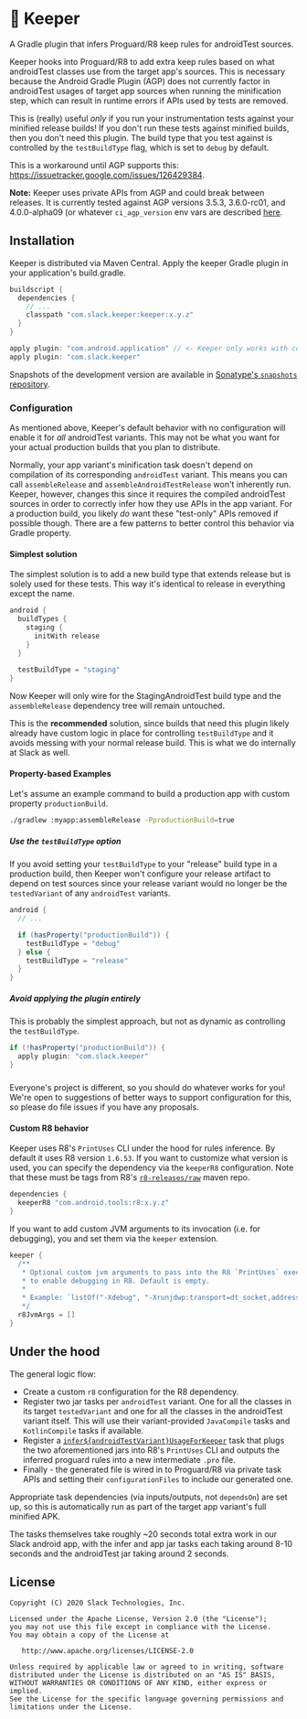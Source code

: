 🥅 Keeper
========

A Gradle plugin that infers Proguard/R8 keep rules for androidTest sources.

Keeper hooks into Proguard/R8 to add extra keep rules based on what androidTest classes use from the
target app's sources. This is necessary because the Android Gradle Plugin (AGP) does not currently
factor in androidTest usages of target app sources when running the minification step, which can
result in runtime errors if APIs used by tests are removed.

This is (really) useful _only_ if you run your instrumentation tests against your minified release
builds! If you don't run these tests against minified builds, then you don't need this plugin. The
build type that you test against is controlled by the `testBuildType` flag,  which is set to
`debug` by default.

This is a workaround until AGP supports this: https://issuetracker.google.com/issues/126429384.

**Note:** Keeper uses private APIs from AGP and could break between releases. It is currently
tested against AGP versions 3.5.3, 3.6.0-rc01, and 4.0.0-alpha09 (or whatever `ci_agp_version` env
vars are described [here](https://github.com/slackhq/keeper/blob/master/.github/workflows/ci.yml).

## Installation

Keeper is distributed via Maven Central. Apply the keeper Gradle plugin in your application's
build.gradle.

```groovy
buildscript {
  dependencies {
    // ...
    classpath "com.slack.keeper:keeper:x.y.z"
  }
}

apply plugin: "com.android.application" // <- Keeper only works with com.android.application!
apply plugin: "com.slack.keeper"
```

Snapshots of the development version are available in [Sonatype's `snapshots` repository][snapshots].

### Configuration

As mentioned above, Keeper's default behavior with no configuration will enable it for _all_
androidTest variants. This may not be what you want for your actual production builds that you plan
to distribute.

Normally, your app variant's minification task doesn't depend on compilation of its corresponding
`androidTest` variant. This means you can call `assembleRelease` and `assembleAndroidTestRelease`
 won't inherently run. Keeper, however, changes this since it requires the compiled androidTest
 sources in order to correctly infer how they use APIs in the app variant. For a production build,
you likely _do_ want these "test-only" APIs removed if possible though. There are a few patterns to
better control this behavior via Gradle property.

#### Simplest solution

The simplest solution is to add a new build type that extends release but is solely used for these
tests. This way it's identical to release in everything except the name.

```groovy
android {
  buildTypes {
    staging {
      initWith release
    }
  }
  
  testBuildType = "staging"
}
```
 
Now Keeper will only wire for the StagingAndroidTest build type and the `assembleRelease` dependency
tree will remain untouched.

This is the **recommended** solution, since builds that need this plugin likely already have custom
logic in place for controlling `testBuildType` and it avoids messing with your normal release build.
 This is what we do internally at Slack as well.
 
#### Property-based Examples

Let's assume an example command to build a production app with custom property `productionBuild`.

```bash
./gradlew :myapp:assembleRelease -PproductionBuild=true
```

##### Use the `testBuildType` option

If you avoid setting your `testBuildType` to your "release" build type in a production build, then
Keeper won't configure your release artifact to depend on test sources since your release variant
would no longer be the `testedVariant` of any `androidTest` variants.

```groovy
android {
  // ...

  if (hasProperty("productionBuild")) {
    testBuildType = "debug"
  } else {
    testBuildType = "release"
  }
}
```

##### Avoid applying the plugin entirely

This is probably the simplest approach, but not as dynamic as controlling the `testBuildType`.

```groovy
if (!hasProperty("productionBuild")) {
  apply plugin: "com.slack.keeper"
}
```

##### <your build here>

Everyone's project is different, so you should do whatever works for you! We're open to suggestions
of better ways to support configuration for this, so please do file issues if you have any proposals.

#### Custom R8 behavior

Keeper uses R8's `PrintUses` CLI under the hood for rules inference. By default it uses R8 version
`1.6.53`. If you want to customize what version is used, you can specify the dependency via the
`keeperR8` configuration. Note that these must be tags from R8's
[`r8-releases/raw`](https://storage.googleapis.com/r8-releases/raw) maven repo.

```groovy
dependencies {
  keeperR8 "com.android.tools:r8:x.y.z"
}
```

If you want to add custom JVM arguments to its invocation (i.e. for debugging), you and set them 
via the `keeper` extension.

```groovy
keeper {
  /**
   * Optional custom jvm arguments to pass into the R8 `PrintUses` execution. Useful if you want
   * to enable debugging in R8. Default is empty.
   *
   * Example: `listOf("-Xdebug", "-Xrunjdwp:transport=dt_socket,address=5005,server=y,suspend=y")`
   */
  r8JvmArgs = []
}
```

## Under the hood

The general logic flow:

* Create a custom `r8` configuration for the R8 dependency.
* Register two jar tasks per `androidTest` variant. One for all the classes in its target `testedVariant`
  and one for all the classes in the androidTest variant itself. This will use their variant-provided
  `JavaCompile` tasks and `KotlinCompile` tasks if available.
* Register a [`infer${androidTestVariant}UsageForKeeper`](https://github.com/slackhq/keeper/blob/master/keeper-gradle-plugin/src/main/kotlin/com/slack/keeper/InferAndroidTestKeepRules.kt)
  task that plugs the two aforementioned jars into R8's `PrintUses` CLI and outputs the inferred
  proguard rules into a new intermediate `.pro` file.
* Finally - the generated file is wired in to Proguard/R8 via private task APIs and setting their
  `configurationFiles` to include our generated one.

Appropriate task dependencies (via inputs/outputs, not `dependsOn`) are set up, so this is
automatically run as part of the target app variant's full minified APK.

The tasks themselves take roughly ~20 seconds total extra work in our Slack android app, with the
infer and app jar tasks each taking around 8-10 seconds and the androidTest jar taking around 2 seconds.

License
-------

    Copyright (C) 2020 Slack Technologies, Inc.

    Licensed under the Apache License, Version 2.0 (the "License");
    you may not use this file except in compliance with the License.
    You may obtain a copy of the License at

       http://www.apache.org/licenses/LICENSE-2.0

    Unless required by applicable law or agreed to in writing, software
    distributed under the License is distributed on an "AS IS" BASIS,
    WITHOUT WARRANTIES OR CONDITIONS OF ANY KIND, either express or implied.
    See the License for the specific language governing permissions and
    limitations under the License.

 [snapshots]: https://oss.sonatype.org/content/repositories/snapshots/
